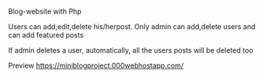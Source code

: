  Blog-website with Php

Users can add,edit,delete his/herpost. Only admin can add,delete users and can add featured posts

If admin deletes a user, automatically, all the users posts will be deleted too

Preview
https://miniblogproject.000webhostapp.com/
